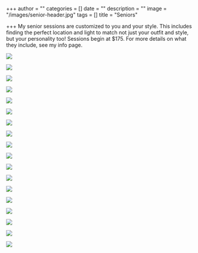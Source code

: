 +++
author = ""
categories = []
date = ""
description = ""
image = "/images/senior-header.jpg"
tags = []
title = "Seniors"

+++
My senior sessions are customized to you and your style. This includes finding the perfect location and light to match not just your outfit and style, but your personality too! Sessions begin at $175.  For more details on what they include, see my info page.

![](/images/img_2965.jpg)

![](/images/img_2924.jpg)

![](/images/img_2961.jpg)

![](/images/img_2933.jpg)

![](/images/img_7092.jpg)

![](/images/img_7029.jpg)

![](/images/img_7386.jpg)

![](/images/img_2445.jpg)

![](/images/img_2458.jpg)

![](/images/img_2452.jpg)

![](/images/img_2015.jpg)

![](/images/img_2049.jpg)

![](/images/img_1483.jpg)

![](/images/img_1489.jpg)

![](/images/img_1736.jpg)

![](/images/img_1724.jpg)

![](/images/img_1723.jpg)

![](/images/img_1565.jpg)